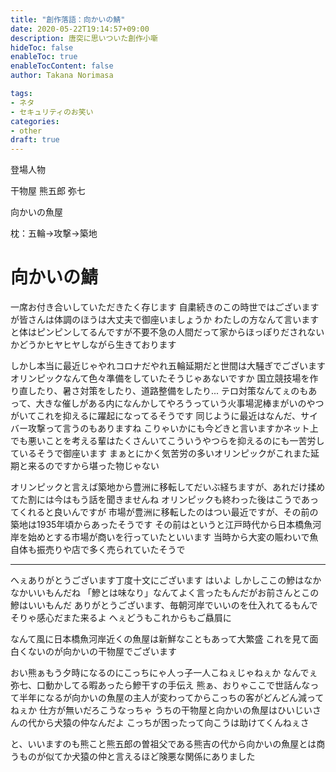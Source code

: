 ```yaml
---
title: "創作落語：向かいの鯖"
date: 2020-05-22T19:14:57+09:00
description: 唐突に思いついた創作小噺
hideToc: false
enableToc: true
enableTocContent: false
author: Takana Norimasa

tags:
- ネタ
- セキュリティのお笑い
categories:
- other
draft: true
---
```


登場人物

干物屋
熊五郎
弥七

向かいの魚屋

枕：五輪→攻撃→築地

# 向かいの鯖
一席お付き合いしていただきたく存じます
自粛続きのこの時世ではございますが皆さんは体調のほうは大丈夫で御座いましょうか
わたしの方なんて言いますと体はピンピンしてるんですが不要不急の人間だって家からほっぽりだされないかどうかヒヤヒヤしながら生きております

しかし本当に最近じゃやれコロナだやれ五輪延期だと世間は大騒ぎでございます
オリンピックなんて色々準備をしていたそうじゃあないですか
国立競技場を作り直したり、暑さ対策をしたり、道路整備をしたり...
テロ対策なんてぇのもあって、大きな催しがある内になんかしてやろうっていう火事場泥棒まがいのやつがいてこれを抑えるに躍起になってるそうです
同じように最近はなんだ、サイバー攻撃って言うのもありますね
こりゃいかにも今どきと言いますかネット上でも悪いことを考える輩はたくさんいてこういうやつらを抑えるのにも一苦労しているそうで御座います
まぁとにかく気苦労の多いオリンピックがこれまた延期と来るのですから堪った物じゃない

オリンピックと言えば築地から豊洲に移転してだいぶ経ちますが、あれだけ揉めてた割には今はもう話を聞きませんね
オリンピックも終わった後はこうであってくれると良いんですが
市場が豊洲に移転したのはつい最近ですが、その前の築地は1935年頃からあったそうです
その前はというと江戸時代から日本橋魚河岸を始めとする市場が商いを行っていたといいます
当時から大変の賑わいで魚自体も振売りや店で多く売られていたそうで

----------------------------------------------------------------------

へぇありがとうございます丁度十文にございます
はいよ
しかしここの鰺はなかなかいいもんだね
「鰺とは味なり」なんてよく言ったもんだがお前さんとこの鰺はいいもんだ
ありがとうございます、毎朝河岸でいいのを仕入れてるもんで
そりゃ感心だまた来るよ
へぇどうもこれからもご贔屓に

なんて風に日本橋魚河岸近くの魚屋は新鮮なこともあって大繁盛
これを見て面白くないのが向かいの干物屋でございます

おい熊ぁもう夕時になるのにこっちにゃ人っ子一人こねぇじゃねぇか
なんでぇ弥七、口動かしてる暇あったら鰺干すの手伝え
熊ぁ、おりゃここで世話んなって半年になるが向かいの魚屋の主人が変わってからこっちの客がどんどん減ってねぇか
仕方が無いだろこうなっちゃ
うちの干物屋と向かいの魚屋はひいじいさんの代から犬猿の仲なんだよ
こっちが困ったって向こうは助けてくんねぇさ

と、いいますのも熊こと熊五郎の曽祖父である熊吉の代から向かいの魚屋とは商うものが似てか犬猿の仲と言えるほど険悪な関係にありました

